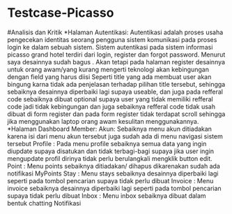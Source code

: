 # Testcase-Picasso
#Analisis dan Kritik 
*Halaman Autentikasi: 
Autentikasi adalah proses usaha pengecekan identitas seorang pengguna sistem komunikasi pada proses login ke dalam sebuah sistem. Sistem autentikasi pada sistem informasi picasso grand hotel terdiri dari login, register dan forgot password. Menurut saya desainnya sudah bagus . Akan tetapi pada halaman register desainnya untuk orang awam/yang kurang mengerti teknologi akan kebingungan dengan field yang harus diisi Seperti title yang ada membuat user akan bingung karna tidak ada penjelasan terhadap pilihan title tersebut, sehingga sebaiknya desainnya diperbaiki lagi supaya useable, dan juga pada refferal code sebaiknya dibuat optional supaya user yang tidak memiliki refferal code jadi tidak kebingungan dan juga sebaiknya refferal code tidak usah dibuat di form register dan pada form register tidak terdapat scroll sehingga jika menggunakan laptop orang awam kesulitan menggunakannya. 
*Halaman Dashboard Member:
Akun: Sebaiknya menu akun ditiadakan karena isi dari menu akun tersebut juga sudah ada di menu navigasi sistem tersebut
Profile : Pada menu profile sebaiknya semua data yang ingin diupdate supaya disatukan dan tidak terbagi-bagi supaya jika user ingin mengupdate profil dirinya tidak perlu berulangkali mengklik button edit.
Point : Menu points sebaiknya ditiadakan/ dihapus dikarenakan sudah ada notifikasi MyPoints
Stay : Menu stays sebaiknya desainnya diperbaiki lagi seperti pada tombol pencarian supaya tidak perlu dibuat
Invoice : Menu invoice sebaiknya desainnya diperbaiki lagi seperti pada tombol pencarian supaya tidak perlu dibuat
Inbox : Menu inbox sebaiknya dibuat dalam bentuk chatting
Notifikasi
